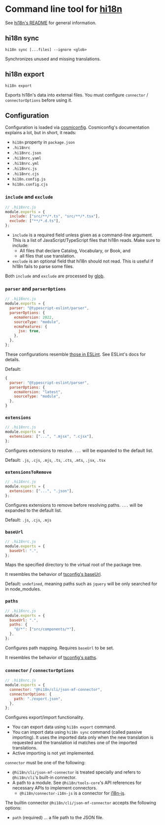 # Command line tool for [hi18n](https://github.com/wantedly/hi18n)

See [hi18n's README](https://github.com/wantedly/hi18n#readme) for general information.

## hi18n sync

```
hi18n sync [...files] --ignore <glob>
```

Synchronizes unused and missing translations.

## hi18n export

```
hi18n export
```

Exports hi18n's data into external files. You must configure `connector` / `connectorOptions` before using it.

## Configuration

Configuration is loaded via [cosmiconfig](https://github.com/davidtheclark/cosmiconfig). Cosmiconfig's documentation explains a lot, but in short, it reads:

- `hi18n` property in `package.json`
- `.hi18nrc`
- `.hi18nrc.json`
- `.hi18nrc.yaml`
- `.hi18nrc.yml`
- `.hi18nrc.js`
- `.hi18nrc.cjs`
- `hi18n.config.js`
- `hi18n.config.cjs`

### `include` and `exclude`

```javascript
// .hi18nrc.js
module.exports = {
  include: ["src/**/*.ts", "src/**/*.tsx"],
  exclude: ["**/*.d.ts"],
};
```

- `include` is a required field unless given as a command-line argument.
  This is a list of JavaScript/TypeScript files that hi18n reads.
  Make sure to include:
  - All files that declare Catalog, Vocabulary, or Book, and
  - all files that use translation.
- `exclude` is an optional field that hi18n should not read.
  This is useful if hi18n fails to parse some files.

Both `include` and `exclude` are processed by [glob](https://www.npmjs.com/package/glob).

### `parser` and `parserOptions`

```javascript
// .hi18nrc.js
module.exports = {
  parser: "@typescript-eslint/parser",
  parserOptions: {
    ecmaVersion: 2022,
    sourceType: "module",
    ecmaFeatures: {
      jsx: true,
    },
  },
};
```

These configurations resemble [those in ESLint](https://eslint.org/docs/user-guide/configuring/language-options). See ESLint's docs for details.

Default:

```javascript
{
  parser: "@typescript-eslint/parser",
  parserOptions: {
    ecmaVersion: "latest",
    sourceType: "module",
  },
}
```

### `extensions`

```javascript
// .hi18nrc.js
module.exports = {
  extensions: ["...", ".mjsx", ".cjsx"],
};
```

Configures extensions to resolve. `...` will be expanded to the default list.

Default: `.js`, `.cjs`, `.mjs`, `.ts`, `.cts`, `.mts`, `.jsx`, `.tsx`

### `extensionsToRemove`

```javascript
// .hi18nrc.js
module.exports = {
  extensions: ["...", ".json"],
};
```

Configures extensions to remove before resolving paths. `...` will be expanded to the default list.

Default: `.js`, `.cjs`, `.mjs`

### `baseUrl`

```javascript
// .hi18nrc.js
module.exports = {
  baseUrl: ".",
};
```

Maps the specified directory to the virtual root of the package tree.

It resembles the behavior of [tsconfig's baseUrl](https://www.typescriptlang.org/tsconfig#baseUrl).

Default: `undefined`, meaning paths such as `jquery` will be only searched for in node_modules.

### `paths`

```javascript
// .hi18nrc.js
module.exports = {
  baseUrl: ".",
  paths: {
    "@/*": ["src/components/*"],
  },
};
```

Configures path mapping. Requires `baseUrl` to be set.

It resembles the behavior of [tsconfig's paths](https://www.typescriptlang.org/tsconfig#paths).

### `connector` / `connectorOptions`

```javascript
// .hi18nrc.js
module.exports = {
  connector: "@hi18n/cli/json-mf-connector",
  connectorOptions: {
    path: "./export.json",
  },
};
```

Configures export/import functionality.

- You can export data using `hi18n export` command.
- You can import data using `hi18n sync` command (called passive importing).
  It uses the imported data only when the new translation is requested and
  the translation id matches one of the imported translations.
- Active importing is not yet implemented.

`connector` must be one of the following:

- `@hi18n/cli/json-mf-connector` is treated specially and refers to `@hi18n/cli`'s built-in connector.
- A path to a module. See `@hi18n/tools-core`'s API references for necessary APIs to implement connectors.
  - `@hi18n/connector-i18n-js` is a connector for [i18n-js](https://github.com/fnando/i18n).

The builtin connector `@hi18n/cli/json-mf-connector` accepts the following options:

- `path` (required) ... a file path to the JSON file.
